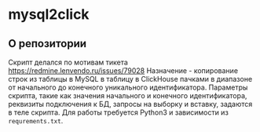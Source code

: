 # mysql2click



## О репозитории

Скрипт делался по мотивам тикета https://redmine.lenvendo.ru/issues/79028
Назначение - копирование строк из таблицы в MySQL в таблицу в ClickHouse пачками в диапазоне от начального до конечного уникального идентификатора.
Параметры скрипта, такие как значения начального и конечного идентификатора, реквизиты подключения к БД, запросы на выборку и вставку, задаются в теле скрипта.
Для работы требуется Python3 и зависимости из `requrements.txt`.
